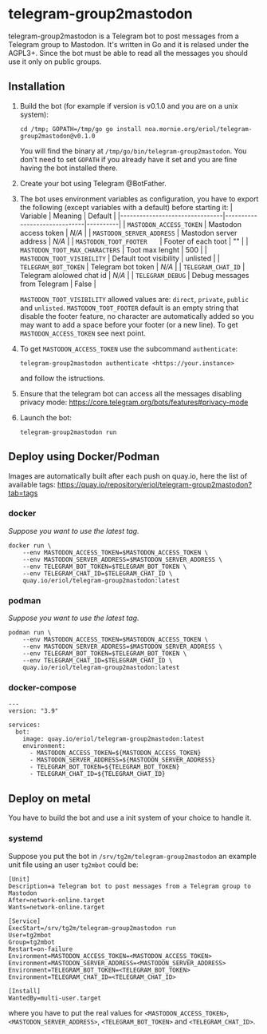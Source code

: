 # telegram-group2mastodon

telegram-group2mastodon is a Telegram bot to post messages from a Telegram
group to Mastodon. It's written in Go and it is relased under the AGPL3+.
Since the bot must be able to read all the messages you should use it only on
public groups.

## Installation

1. Build the bot (for example if version is v0.1.0 and you are on a unix system):
   ```
   cd /tmp; GOPATH=/tmp/go go install noa.mornie.org/eriol/telegram-group2mastodon@v0.1.0
   ```
   You will find the binary at `/tmp/go/bin/telegram-group2mastodon`. You don't
   need to set `GOPATH` if you already have it set and you are fine having the
   bot installed there.

2. Create your bot using Telegram @BotFather.

3. The bot uses environment variables as configuration, you have to export
   the following (except variables with a default) before starting it:
   | Variable                       | Meaning                      | Default  |
   |--------------------------------|------------------------------|----------|
   | `MASTODON_ACCESS_TOKEN`        | Mastodon access token        | *N/A*    |
   | `MASTODON_SERVER_ADDRESS`      | Mastodon server address      | *N/A*    |
   | `MASTODON_TOOT_FOOTER   `      | Footer of each toot          | ""       |
   | `MASTODON_TOOT_MAX_CHARACTERS` | Toot max lenght              | 500      |
   | `MASTODON_TOOT_VISIBILITY`     | Default toot visibility      | unlisted |
   | `TELEGRAM_BOT_TOKEN`           | Telegram bot token           | *N/A*    |
   | `TELEGRAM_CHAT_ID`             | Telegram alolowed chat id    | *N/A*    |
   | `TELEGRAM_DEBUG`               | Debug messages from Telegram | False    |

   `MASTODON_TOOT_VISIBILITY` allowed values are: `direct`, `private`, `public`
   and `unlisted`.
   `MASTODON_TOOT_FOOTER` default is an empty string that disable the footer
   feature, no character are automatically added so you may want to add a space
   before your footer (or a new line).
   To get `MASTODON_ACCESS_TOKEN` see next point.
4. To get `MASTODON_ACCESS_TOKEN` use the subcommand `authenticate`:
   ```
   telegram-group2mastodon authenticate <https://your.instance>
   ```
   and follow the istructions.

5. Ensure that the telegram bot can access all the messages disabling privacy
   mode: https://core.telegram.org/bots/features#privacy-mode

6. Launch the bot:
   ```
   telegram-group2mastodon run
   ```

## Deploy using Docker/Podman

Images are automatically built after each push on quay.io, here the list of
available tags: https://quay.io/repository/eriol/telegram-group2mastodon?tab=tags

### docker

*Suppose you want to use the latest tag.*

```
docker run \
    --env MASTODON_ACCESS_TOKEN=$MASTODON_ACCESS_TOKEN \
    --env MASTODON_SERVER_ADDRESS=$MASTODON_SERVER_ADDRESS \
    --env TELEGRAM_BOT_TOKEN=$TELEGRAM_BOT_TOKEN \
    --env TELEGRAM_CHAT_ID=$TELEGRAM_CHAT_ID \
    quay.io/eriol/telegram-group2mastodon:latest
```

### podman

*Suppose you want to use the latest tag.*

```
podman run \
    --env MASTODON_ACCESS_TOKEN=$MASTODON_ACCESS_TOKEN \
    --env MASTODON_SERVER_ADDRESS=$MASTODON_SERVER_ADDRESS \
    --env TELEGRAM_BOT_TOKEN=$TELEGRAM_BOT_TOKEN \
    --env TELEGRAM_CHAT_ID=$TELEGRAM_CHAT_ID \
    quay.io/eriol/telegram-group2mastodon:latest
```

### docker-compose

```
---
version: "3.9"

services:
  bot:
    image: quay.io/eriol/telegram-group2mastodon:latest
    environment:
      - MASTODON_ACCESS_TOKEN=${MASTODON_ACCESS_TOKEN}
      - MASTODON_SERVER_ADDRESS=${MASTODON_SERVER_ADDRESS}
      - TELEGRAM_BOT_TOKEN=${TELEGRAM_BOT_TOKEN}
      - TELEGRAM_CHAT_ID=${TELEGRAM_CHAT_ID}
```

## Deploy on metal

You have to build the bot and use a init system of your choice to handle it.

### systemd

Suppose you put the bot in `/srv/tg2m/telegram-group2mastodon` an example unit
file using an user `tg2mbot` could be:
```
[Unit]
Description=a Telegram bot to post messages from a Telegram group to Mastodon
After=network-online.target
Wants=network-online.target

[Service]
ExecStart=/srv/tg2m/telegram-group2mastodon run
User=tg2mbot
Group=tg2mbot
Restart=on-failure
Environment=MASTODON_ACCESS_TOKEN=<MASTODON_ACCESS_TOKEN>
Environment=MASTODON_SERVER_ADDRESS=<MASTODON_SERVER_ADDRESS>
Environment=TELEGRAM_BOT_TOKEN=<TELEGRAM_BOT_TOKEN>
Environment=TELEGRAM_CHAT_ID=<TELEGRAM_CHAT_ID>

[Install]
WantedBy=multi-user.target
```

where you have to put the real values for `<MASTODON_ACCESS_TOKEN>`,
`<MASTODON_SERVER_ADDRESS>`, `<TELEGRAM_BOT_TOKEN>` and `<TELEGRAM_CHAT_ID>`.

